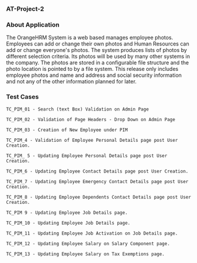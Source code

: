 ### AT-Project-2

### About Application

The OrangeHRM System is a web based manages employee photos. Employees can add or change their own photos and Human Resources can add or change everyone's photos. 
The system produces lists of photos by different selection criteria. Its photos will be used by many other systems in the company. 
The photos are stored in a configurable file structure and the photo location is pointed to by a file system. 
This release only includes employee photos and name and address and social security information and not any of the other information planned for later.

### Test Cases

```
TC_PIM_01 - Search (text Box) Validation on Admin Page

TC_PIM_02 - Validation of Page Headers - Drop Down on Admin Page

TC_PIM_03 - Creation of New Employee under PIM

TC_PIM_4 - Validation of Employee Personal Details page post User Creation.

TC_PIM_ 5 - Updating Employee Personal Details page post User Creation.

TC_PIM_6 - Updating Employee Contact Details page post User Creation.

TC_PIM_7 - Updating Employee Emergency Contact Details page post User Creation.

TC_PIM_8 - Updating Employee Dependents Contact Details page post User Creation.

TC_PIM 9 - Updating Employee Job Details page.

TC_PIM_10 - Updating Employee Job Details page.

TC_PIM_11 - Updating Employee Job Activation on Job Details page.

TC_PIM_12 - Updating Employee Salary on Salary Component page.

TC_PIM_13 - Updating Employee Salary on Tax Exemptions page.
```
